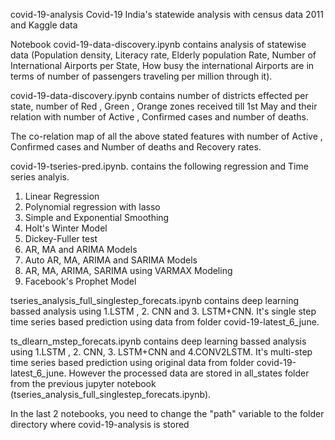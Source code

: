 covid-19-analysis
Covid-19 India's statewide analysis with census data 2011 and Kaggle data

Notebook covid-19-data-discovery.ipynb contains analysis of statewise data (Population density, Literacy rate, Elderly population Rate, Number of International Airports per State, How busy the international Airports are in terms of number of passengers traveling per million through it).

covid-19-data-discovery.ipynb contains number of districts effected per state, number of Red , Green , Orange zones received till 1st May and their relation with number of Active , Confirmed cases and number of deaths.

The co-relation map of all the above stated features with number of Active , Confirmed cases and Number of deaths and Recovery rates.

covid-19-tseries-pred.ipynb. contains the following regression and Time series analyis.

1. Linear Regression
2. Polynomial regression with lasso
3. Simple and Exponential Smoothing 
4. Holt's Winter Model
5. Dickey-Fuller test
6. AR, MA and ARIMA Models
7. Auto AR, MA, ARIMA and SARIMA Models
8. AR, MA, ARIMA, SARIMA  using VARMAX Modeling
9. Facebook's Prophet Model

tseries_analysis_full_singlestep_forecats.ipynb contains deep learning bassed analysis using 1.LSTM , 2. CNN and 3. LSTM+CNN. It's single step time series based prediction using data from folder covid-19-latest_6_june.  

ts_dlearn_mstep_forecats.ipynb contains deep learning bassed analysis using 1.LSTM , 2. CNN, 3. LSTM+CNN and 4.CONV2LSTM.  It's multi-step time series based prediction using original data from folder covid-19-latest_6_june. However the processed data are stored in all_states folder from the previous jupyter notebook (tseries_analysis_full_singlestep_forecats.ipynb).

In the last 2 notebooks, you need to change the "path" variable to the folder directory where covid-19-analysis is stored

